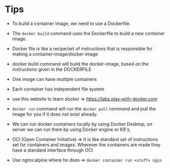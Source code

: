 # Tips

- To build a container Image, we need to use a Dockerfile. 
- The `docker build` command uses the Dockerfile to build a new container image.
- Docker file is like a recipe/set of instructions that is responsible for making a container-image/docker-image
- docker build command will build the docker-image, based on the instructions given in the DOCKERFILE
- One image can have multiple containers
- Each container has independent file system
- use this website to learn docker => https://labs.play-with-docker.com
- `docker run` command will run the `docker pull` command and pull the image for you if it does not exist already.
- We can run docker containers locally by using Docker Desktop, on server we can run them by using Docker engine or K8's, 
- OCI (Open Container Initiative) => It is like standard set of instructions set for containers and images. Wherever the containers are made they have a standard interface through OCI.







- Use nginx:alpine where he does => `docker container run <stuff> ngin`
